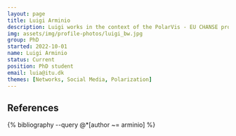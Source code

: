 ```yaml
---
layout: page
title: Luigi Arminio
description: Luigi works in the context of the PolarVis - EU CHANSE project where he studies the online propagation of climate visual narratives. 
img: assets/img/profile-photos/luigi_bw.jpg
group: PhD
started: 2022-10-01
name: Luigi Arminio
status: Current
position: PhD student
email: luia@itu.dk
themes: [Networks, Social Media, Polarization]
---
```


References
----------
<div class="publications">
  {% bibliography --query @*[author ~= arminio] %}
</div>
